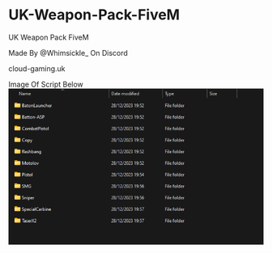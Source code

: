 # UK-Weapon-Pack-FiveM
UK Weapon Pack FiveM


Made By @Whimsickle_ On Discord

cloud-gaming.uk

Image Of Script Below
![Alt text](https://github.com/CloudGamingServices/UK-Weapon-Pack-FiveM/blob/main/%5Bweapons%5D/Screenshot%202024-06-25%20190752.png)
